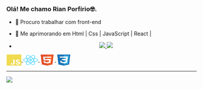 ### Olá! Me chamo Rian Porfírio🤓.

- 🔭 Procuro trabalhar com front-end
- 🌱 Me aprimorando em Html | Css | JavaScript | React |

- <div align="center">
  <a href="https://github.com/Rian-Porfirio">
  <img height="180em" src="https://github-readme-stats.vercel.app/api?username=Rian-Porfirio&show_icons=true&theme=tokyonight&include_all_commits=true&count_private=true"/>
  <img height="180em" src="https://github-readme-stats.vercel.app/api/top-langs/?username=Rian-Porfirio&layout=compact&langs_count=16&theme=tokyonight"/>
</div>

<div style="display: inline_block">
  <img align="center" alt="Rian-Js" height="30" width="40" src="https://raw.githubusercontent.com/devicons/devicon/master/icons/javascript/javascript-plain.svg">
  <img align="center" alt="Rian-React" height="30" width="40" src="https://raw.githubusercontent.com/devicons/devicon/master/icons/react/react-original.svg">
  <img align="center" alt="Rian-HTML" height="30" width="40" src="https://raw.githubusercontent.com/devicons/devicon/master/icons/html5/html5-original.svg">
  <img align="center" alt="Rian-CSS" height="30" width="40" src="https://raw.githubusercontent.com/devicons/devicon/master/icons/css3/css3-original.svg">
</div>
<hr>
<div>
<a href="https://www.instagram.com/rian_porfirio/" target=_blank>
<img src="https://img.shields.io/badge/Instagram-E4405F?style=for-the-badge&logo=instagram&logoColor=white">
</a>
</div>
